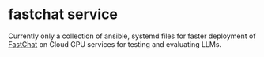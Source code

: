 # fastchat service

Currently only a collection of ansible, systemd files for faster deployment of [FastChat](https://github.com/lm-sys/FastChat.git) on Cloud GPU services for testing and evaluating LLMs.

